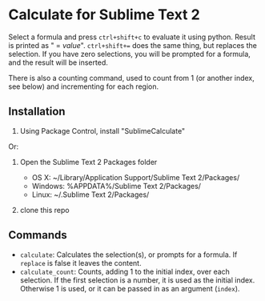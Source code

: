 Calculate for Sublime Text 2
============================

Select a formula and press `ctrl+shift+c` to evaluate it using python.  Result is printed as " = *value*".  `ctrl+shift+=` does the same thing, but replaces the selection.  If you have zero selections, you will be prompted for a formula, and the result will be inserted.

There is also a counting command, used to count from 1 (or another index, see below) and incrementing for each region.


Installation
------------

1. Using Package Control, install "SublimeCalculate"

Or:

1. Open the Sublime Text 2 Packages folder

    - OS X: ~/Library/Application Support/Sublime Text 2/Packages/
    - Windows: %APPDATA%/Sublime Text 2/Packages/
    - Linux: ~/.Sublime Text 2/Packages/

2. clone this repo

Commands
--------

* `calculate`: Calculates the selection(s), or prompts for a formula.  If `replace` is false it leaves the content.
* `calculate_count`: Counts, adding 1 to the initial index, over each selection.  If the first selection is a number, it is used as the initial index.  Otherwise 1 is used, or it can be passed in as an argument (`index`).